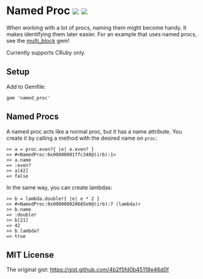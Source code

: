 # Named Proc [<img src="https://badge.fury.io/rb/named_proc.svg" />](https://badge.fury.io/rb/named_proc) [<img src="https://github.com/janlelis/named_proc/workflows/Test/badge.svg" />](https://github.com/janlelis/named_proc/actions?query=workflow%3ATest)

When working with a lot of procs, naming them might become handy. It makes identifying them later easier. For an example that uses named procs, see the [multi_block](https://github.com/janlelis/multi_block) gem!

Currently supports CRuby only.

## Setup

Add to Gemfile:

    gem 'named_proc'


## Named Procs

A named proc acts like a normal proc, but it has a name attribute. You create it by calling a method with the desired name on `proc`:

    >> a = proc.even?{ |e| e.even? }
    => #<NamedProc:0x00000001ffc340@(irb):1>
    >> a.name
    => :even?
    >> a[42]
    => false

In the same way, you can create lambdas:

    >> b = lambda.doubler{ |e| e * 2 }
    => #<NamedProc:0x000000020685e0@(irb):7 (lambda)>
    >> b.name
    => :doubler
    >> b[21]
    => 42
    >> b.lambda?
    => true

## MIT License

The original gist: https://gist.github.com/4b2f5fd0b45118e46d0f
